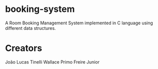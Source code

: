 # booking-system
A Room Booking Management System implemented in C language using different data structures.

# Creators 
João Lucas Tinelli
Wallace Primo Freire Junior